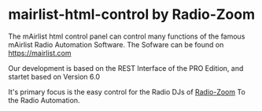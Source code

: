 # mairlist-html-control by Radio-Zoom
The mAirlist html control panel can control many functions of the famous mAirlist Radio Automation Software.
The Sofware can be found on https://mairlist.com

Our development is based on the REST Interface of the PRO Edition, and startet based on Version 6.0

It's primary focus is the easy control for the Radio DJs of [Radio-Zoom](https://www.radio-zoom.de/) To the Radio Automation.
